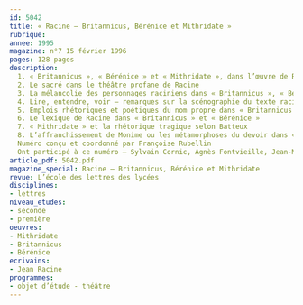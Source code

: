 ```yaml
---
id: 5042
title: « Racine – Britannicus, Bérénice et Mithridate »
rubrique: 
annee: 1995
magazine: n°7 15 février 1996
pages: 128 pages
description: 
  1. « Britannicus », « Bérénice » et « Mithridate », dans l’œuvre de Racine
  2. Le sacré dans le théâtre profane de Racine
  3. La mélancolie des personnages raciniens dans « Britannicus », « Bérénice », « Mithridate »
  4. Lire, entendre, voir – remarques sur la scénographie du texte racinien
  5. Emplois rhétoriques et poétiques du nom propre dans « Britannicus »
  6. Le lexique de Racine dans « Britannicus » et « Bérénice »
  7. « Mithridate » et la rhétorique tragique selon Batteux
  8. L’affranchissement de Monime ou les métamorphoses du devoir dans « Mithridate »
  Numéro conçu et coordonné par Françoise Rubellin
  Ont participé à ce numéro – Sylvain Cornic, Agnès Fontvieille, Jean-Michel Gouvard, Jean-Pierre Landry, Jacques Morel, Claudine Nédélec, Jean-Noël Pascal et Jean Rohou
article_pdf: 5042.pdf
magazine_special: Racine – Britannicus, Bérénice et Mithridate
revue: L’école des lettres des lycées
disciplines:
- lettres
niveau_etudes:
- seconde
- première
oeuvres:
- Mithridate
- Britannicus
- Bérénice
ecrivains:
- Jean Racine
programmes:
- objet d’étude - théâtre
---
```

